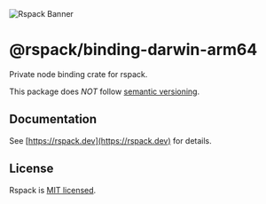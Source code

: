 <picture>
  <img alt="Rspack Banner" src="https://assets.rspack.dev/rspack/rspack-banner.png">
</picture>

# @rspack/binding-darwin-arm64

Private node binding crate for rspack.

This package does *NOT* follow [semantic versioning](https://semver.org/).

## Documentation

See [https://rspack.dev](https://rspack.dev) for details.

## License

Rspack is [MIT licensed](https://github.com/web-infra-dev/rspack/blob/main/LICENSE).
